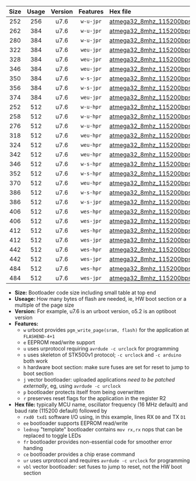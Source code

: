 |Size|Usage|Version|Features|Hex file|
|:-:|:-:|:-:|:-:|:--|
|252|256|u7.6|`w-u-jpr`|[atmega32_8mhz_115200bps_rxd0_txd1_ur_vbl.hex](https://raw.githubusercontent.com/stefanrueger/urboot/main//atmega32_8mhz_115200bps_rxd0_txd1_ur_vbl.hex)|
|262|384|u7.6|`w-u-jpr`|[atmega32_8mhz_115200bps_rxd0_txd1_lednop_ur_vbl.hex](https://raw.githubusercontent.com/stefanrueger/urboot/main//atmega32_8mhz_115200bps_rxd0_txd1_lednop_ur_vbl.hex)|
|280|384|u7.6|`w-u-jpr`|[atmega32_8mhz_115200bps_rxd0_txd1_lednop_fr_ur_vbl.hex](https://raw.githubusercontent.com/stefanrueger/urboot/main//atmega32_8mhz_115200bps_rxd0_txd1_lednop_fr_ur_vbl.hex)|
|322|384|u7.6|`weu-jpr`|[atmega32_8mhz_115200bps_rxd0_txd1_ee_ur_vbl.hex](https://raw.githubusercontent.com/stefanrueger/urboot/main//atmega32_8mhz_115200bps_rxd0_txd1_ee_ur_vbl.hex)|
|328|384|u7.6|`weu-jpr`|[atmega32_8mhz_115200bps_rxd0_txd1_ee_lednop_ur_vbl.hex](https://raw.githubusercontent.com/stefanrueger/urboot/main//atmega32_8mhz_115200bps_rxd0_txd1_ee_lednop_ur_vbl.hex)|
|346|384|u7.6|`weu-jpr`|[atmega32_8mhz_115200bps_rxd0_txd1_ee_lednop_fr_ur_vbl.hex](https://raw.githubusercontent.com/stefanrueger/urboot/main//atmega32_8mhz_115200bps_rxd0_txd1_ee_lednop_fr_ur_vbl.hex)|
|350|384|u7.6|`w-s-jpr`|[atmega32_8mhz_115200bps_rxd0_txd1_vbl.hex](https://raw.githubusercontent.com/stefanrueger/urboot/main//atmega32_8mhz_115200bps_rxd0_txd1_vbl.hex)|
|356|384|u7.6|`w-s-jpr`|[atmega32_8mhz_115200bps_rxd0_txd1_lednop_vbl.hex](https://raw.githubusercontent.com/stefanrueger/urboot/main//atmega32_8mhz_115200bps_rxd0_txd1_lednop_vbl.hex)|
|374|384|u7.6|`weu-jpr`|[atmega32_8mhz_115200bps_rxd0_txd1_ee_lednop_fr_ce_ur_vbl.hex](https://raw.githubusercontent.com/stefanrueger/urboot/main//atmega32_8mhz_115200bps_rxd0_txd1_ee_lednop_fr_ce_ur_vbl.hex)|
|252|512|u7.6|`w-u-hpr`|[atmega32_8mhz_115200bps_rxd0_txd1_ur.hex](https://raw.githubusercontent.com/stefanrueger/urboot/main//atmega32_8mhz_115200bps_rxd0_txd1_ur.hex)|
|258|512|u7.6|`w-u-hpr`|[atmega32_8mhz_115200bps_rxd0_txd1_lednop_ur.hex](https://raw.githubusercontent.com/stefanrueger/urboot/main//atmega32_8mhz_115200bps_rxd0_txd1_lednop_ur.hex)|
|276|512|u7.6|`w-u-hpr`|[atmega32_8mhz_115200bps_rxd0_txd1_lednop_fr_ur.hex](https://raw.githubusercontent.com/stefanrueger/urboot/main//atmega32_8mhz_115200bps_rxd0_txd1_lednop_fr_ur.hex)|
|318|512|u7.6|`weu-hpr`|[atmega32_8mhz_115200bps_rxd0_txd1_ee_ur.hex](https://raw.githubusercontent.com/stefanrueger/urboot/main//atmega32_8mhz_115200bps_rxd0_txd1_ee_ur.hex)|
|324|512|u7.6|`weu-hpr`|[atmega32_8mhz_115200bps_rxd0_txd1_ee_lednop_ur.hex](https://raw.githubusercontent.com/stefanrueger/urboot/main//atmega32_8mhz_115200bps_rxd0_txd1_ee_lednop_ur.hex)|
|342|512|u7.6|`weu-hpr`|[atmega32_8mhz_115200bps_rxd0_txd1_ee_lednop_fr_ur.hex](https://raw.githubusercontent.com/stefanrueger/urboot/main//atmega32_8mhz_115200bps_rxd0_txd1_ee_lednop_fr_ur.hex)|
|346|512|u7.6|`w-s-hpr`|[atmega32_8mhz_115200bps_rxd0_txd1.hex](https://raw.githubusercontent.com/stefanrueger/urboot/main//atmega32_8mhz_115200bps_rxd0_txd1.hex)|
|352|512|u7.6|`w-s-hpr`|[atmega32_8mhz_115200bps_rxd0_txd1_lednop.hex](https://raw.githubusercontent.com/stefanrueger/urboot/main//atmega32_8mhz_115200bps_rxd0_txd1_lednop.hex)|
|370|512|u7.6|`weu-hpr`|[atmega32_8mhz_115200bps_rxd0_txd1_ee_lednop_fr_ce_ur.hex](https://raw.githubusercontent.com/stefanrueger/urboot/main//atmega32_8mhz_115200bps_rxd0_txd1_ee_lednop_fr_ce_ur.hex)|
|386|512|u7.6|`w-s-hpr`|[atmega32_8mhz_115200bps_rxd0_txd1_lednop_fr.hex](https://raw.githubusercontent.com/stefanrueger/urboot/main//atmega32_8mhz_115200bps_rxd0_txd1_lednop_fr.hex)|
|386|512|u7.6|`w-s-jpr`|[atmega32_8mhz_115200bps_rxd0_txd1_lednop_fr_vbl.hex](https://raw.githubusercontent.com/stefanrueger/urboot/main//atmega32_8mhz_115200bps_rxd0_txd1_lednop_fr_vbl.hex)|
|406|512|u7.6|`wes-hpr`|[atmega32_8mhz_115200bps_rxd0_txd1_ee.hex](https://raw.githubusercontent.com/stefanrueger/urboot/main//atmega32_8mhz_115200bps_rxd0_txd1_ee.hex)|
|406|512|u7.6|`wes-jpr`|[atmega32_8mhz_115200bps_rxd0_txd1_ee_vbl.hex](https://raw.githubusercontent.com/stefanrueger/urboot/main//atmega32_8mhz_115200bps_rxd0_txd1_ee_vbl.hex)|
|412|512|u7.6|`wes-hpr`|[atmega32_8mhz_115200bps_rxd0_txd1_ee_lednop.hex](https://raw.githubusercontent.com/stefanrueger/urboot/main//atmega32_8mhz_115200bps_rxd0_txd1_ee_lednop.hex)|
|412|512|u7.6|`wes-jpr`|[atmega32_8mhz_115200bps_rxd0_txd1_ee_lednop_vbl.hex](https://raw.githubusercontent.com/stefanrueger/urboot/main//atmega32_8mhz_115200bps_rxd0_txd1_ee_lednop_vbl.hex)|
|442|512|u7.6|`wes-hpr`|[atmega32_8mhz_115200bps_rxd0_txd1_ee_lednop_fr.hex](https://raw.githubusercontent.com/stefanrueger/urboot/main//atmega32_8mhz_115200bps_rxd0_txd1_ee_lednop_fr.hex)|
|442|512|u7.6|`wes-jpr`|[atmega32_8mhz_115200bps_rxd0_txd1_ee_lednop_fr_vbl.hex](https://raw.githubusercontent.com/stefanrueger/urboot/main//atmega32_8mhz_115200bps_rxd0_txd1_ee_lednop_fr_vbl.hex)|
|484|512|u7.6|`wes-hpr`|[atmega32_8mhz_115200bps_rxd0_txd1_ee_lednop_fr_ce.hex](https://raw.githubusercontent.com/stefanrueger/urboot/main//atmega32_8mhz_115200bps_rxd0_txd1_ee_lednop_fr_ce.hex)|
|484|512|u7.6|`wes-jpr`|[atmega32_8mhz_115200bps_rxd0_txd1_ee_lednop_fr_ce_vbl.hex](https://raw.githubusercontent.com/stefanrueger/urboot/main//atmega32_8mhz_115200bps_rxd0_txd1_ee_lednop_fr_ce_vbl.hex)|

- **Size:** Bootloader code size including small table at top end
- **Useage:** How many bytes of flash are needed, ie, HW boot section or a multiple of the page size
- **Version:** For example, u7.6 is an urboot version, o5.2 is an optiboot version
- **Features:**
  + `w` urboot provides `pgm_write_page(sram, flash)` for the application at `FLASHEND-4+1`
  + `e` EEPROM read/write support
  + `u` uses urprotocol requiring `avrdude -c urclock` for programming
  + `s` uses skeleton of STK500v1 protocol; `-c urclock` and `-c arduino` both work
  + `h` hardware boot section: make sure fuses are set for reset to jump to boot section
  + `j` vector bootloader: uploaded applications *need to be patched externally*, eg, using `avrdude -c urclock`
  + `p` bootloader protects itself from being overwritten
  + `r` preserves reset flags for the application in the register R2
- **Hex file:** typically MCU name, oscillator frequency (16 MHz default) and baud rate (115200 default) followed by
  + `rxd0 txd1` software I/O using, in this example, lines RX `D0` and TX `D1`
  + `ee` bootloader supports EEPROM read/write
  + `lednop` "template" bootloader contains `mov rx,rx` nops that can be replaced to toggle LEDs
  + `fr` bootloader provides non-essential code for smoother error handing
  + `ce` bootloader provides a chip erase command
  + `ur` uses urprotocol and requires `avrdude -c urclock` for programming
  + `vbl` vector bootloader: set fuses to jump to reset, not the HW boot section
